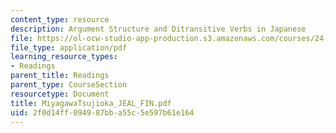 ```yaml
---
content_type: resource
description: Argument Structure and Ditransitive Verbs in Japanese
file: https://ol-ocw-studio-app-production.s3.amazonaws.com/courses/24-953-argument-structure-and-syntax-spring-2003/2f0d14ff094987bba55c5e597b61e164_MiyagawaTsujioka_JEAL_FIN.pdf
file_type: application/pdf
learning_resource_types:
- Readings
parent_title: Readings
parent_type: CourseSection
resourcetype: Document
title: MiyagawaTsujioka_JEAL_FIN.pdf
uid: 2f0d14ff-0949-87bb-a55c-5e597b61e164
---
```


